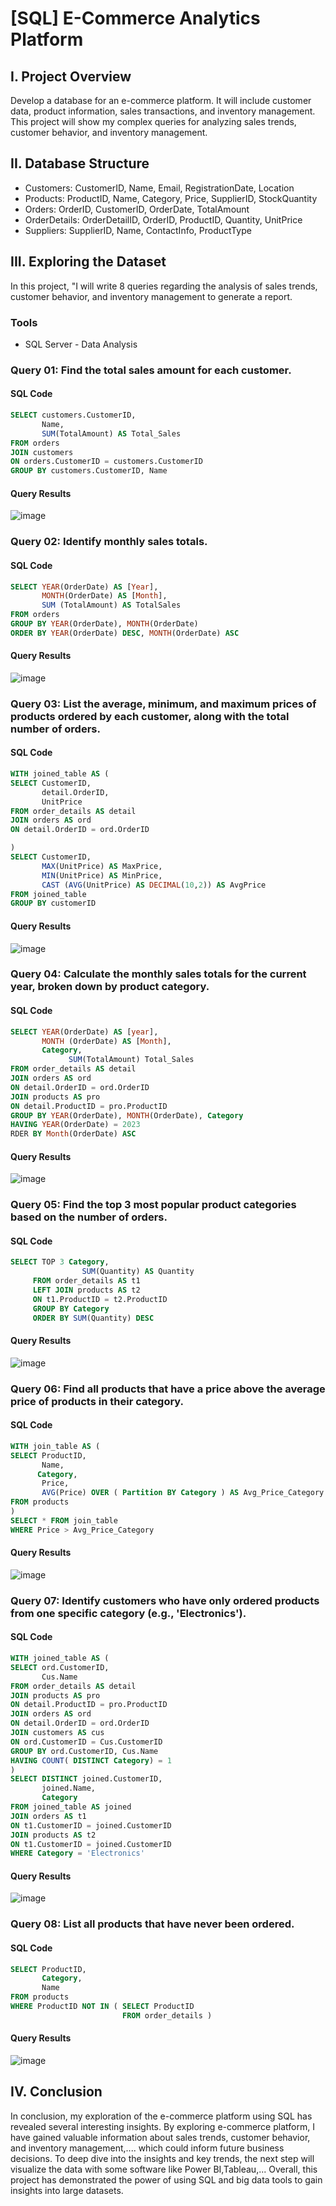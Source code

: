 # [SQL] E-Commerce Analytics Platform

## I. Project Overview
Develop a database for an e-commerce platform. It will include customer data, product information, sales transactions, and inventory management. This project will 
show my complex queries for analyzing sales trends, customer behavior, and inventory management.

## II. Database Structure
- Customers: CustomerID, Name, Email, RegistrationDate, Location
- Products: ProductID, Name, Category, Price, SupplierID, StockQuantity
- Orders: OrderID, CustomerID, OrderDate, TotalAmount
- OrderDetails: OrderDetailID, OrderID, ProductID, Quantity, UnitPrice
- Suppliers: SupplierID, Name, ContactInfo, ProductType

## III. Exploring the Dataset
In this project, "I will write 8 queries regarding the analysis of sales trends, customer behavior, and inventory management to generate a report.
### Tools
- SQL Server - Data Analysis
### Query 01: Find the total sales amount for each customer.
#### SQL Code
```sql
SELECT customers.CustomerID,
       Name,
	   SUM(TotalAmount) AS Total_Sales
FROM orders 
JOIN customers
ON orders.CustomerID = customers.CustomerID
GROUP BY customers.CustomerID, Name
```
#### Query Results
![image](https://github.com/acnibh/E-Commerce-Analytics-Platform/assets/146699917/eb7ff28b-4ce6-4bca-b3cd-34124b01e0a4)

### Query 02: Identify monthly sales totals.
#### SQL Code
```sql
SELECT YEAR(OrderDate) AS [Year],
       MONTH(OrderDate) AS [Month],
	   SUM (TotalAmount) AS TotalSales
FROM orders
GROUP BY YEAR(OrderDate), MONTH(OrderDate)
ORDER BY YEAR(OrderDate) DESC, MONTH(OrderDate) ASC
```
#### Query Results
![image](https://github.com/acnibh/E-Commerce-Analytics-Platform/assets/146699917/b39ce523-429f-418a-9425-c342a954d0f2)

### Query 03: List the average, minimum, and maximum prices of products ordered by each customer, along with the total number of orders.
#### SQL Code
```sql
WITH joined_table AS (
SELECT CustomerID,
       detail.OrderID,
	   UnitPrice
FROM order_details AS detail
JOIN orders AS ord
ON detail.OrderID = ord.OrderID

) 
SELECT CustomerID,
       MAX(UnitPrice) AS MaxPrice,
	   MIN(UnitPrice) AS MinPrice,
	   CAST (AVG(UnitPrice) AS DECIMAL(10,2)) AS AvgPrice
FROM joined_table
GROUP BY customerID
```
#### Query Results
![image](https://github.com/acnibh/E-Commerce-Analytics-Platform/assets/146699917/973aeac3-5ef9-46cc-9643-0a6d05b693d9)

### Query 04: Calculate the monthly sales totals for the current year, broken down by product category.
#### SQL Code
```sql
SELECT YEAR(OrderDate) AS [year],
       MONTH (OrderDate) AS [Month],
       Category,
			 SUM(TotalAmount) Total_Sales
FROM order_details AS detail
JOIN orders AS ord
ON detail.OrderID = ord.OrderID
JOIN products AS pro
ON detail.ProductID = pro.ProductID
GROUP BY YEAR(OrderDate), MONTH(OrderDate), Category
HAVING YEAR(OrderDate) = 2023
RDER BY Month(OrderDate) ASC
```
#### Query Results
![image](https://github.com/acnibh/E-Commerce-Analytics-Platform/assets/146699917/263999d6-b799-455c-a437-f38661eab9c0)

### Query 05: Find the top 3 most popular product categories based on the number of orders.
#### SQL Code
```sql
SELECT TOP 3 Category,
	            SUM(Quantity) AS Quantity
     FROM order_details AS t1
     LEFT JOIN products AS t2
     ON t1.ProductID = t2.ProductID
     GROUP BY Category
	 ORDER BY SUM(Quantity) DESC
```
#### Query Results
![image](https://github.com/acnibh/E-Commerce-Analytics-Platform/assets/146699917/368caaaf-5f79-448a-8d83-37ddadec01e7)

### Query 06: Find all products that have a price above the average price of products in their category.
#### SQL Code
```sql
WITH join_table AS (
SELECT ProductID,
       Name,
	  Category,
	   Price,
	   AVG(Price) OVER ( Partition BY Category ) AS Avg_Price_Category
FROM products
)
SELECT * FROM join_table
WHERE Price > Avg_Price_Category
```
#### Query Results
![image](https://github.com/acnibh/E-Commerce-Analytics-Platform/assets/146699917/7bfba373-74a6-4942-9268-835c57503697)

### Query 07: Identify customers who have only ordered products from one specific category (e.g., 'Electronics').
#### SQL Code
```sql
WITH joined_table AS (
SELECT ord.CustomerID,
       Cus.Name
FROM order_details AS detail
JOIN products AS pro
ON detail.ProductID = pro.ProductID
JOIN orders AS ord
ON detail.OrderID = ord.OrderID
JOIN customers AS cus
ON ord.CustomerID = Cus.CustomerID
GROUP BY ord.CustomerID, Cus.Name
HAVING COUNT( DISTINCT Category) = 1
) 
SELECT DISTINCT joined.CustomerID,
       joined.Name,
	   Category
FROM joined_table AS joined
JOIN orders AS t1
ON t1.CustomerID = joined.CustomerID
JOIN products AS t2
ON t1.CustomerID = joined.CustomerID
WHERE Category = 'Electronics'
```
#### Query Results
![image](https://github.com/acnibh/E-Commerce-Analytics-Platform/assets/146699917/f0daa3b2-9ac4-4c8f-a15d-fdda6d984cec)

### Query 08: List all products that have never been ordered.
#### SQL Code
```sql
SELECT ProductID,
       Category,
       Name
FROM products
WHERE ProductID NOT IN ( SELECT ProductID
                         FROM order_details )
```
#### Query Results
![image](https://github.com/acnibh/E-Commerce-Analytics-Platform/assets/146699917/5dc71bd8-ae2c-48c1-bfc9-907d69e8b7ae)

## IV. Conclusion
In conclusion, my exploration of the e-commerce platform using SQL has revealed several interesting insights.
By exploring  e-commerce platform, I have gained valuable information about sales trends, customer behavior, and inventory management,.... which could inform future business decisions.
To deep dive into the insights and key trends, the next step will visualize the data with some software like Power BI,Tableau,...
Overall, this project has demonstrated the power of using SQL and big data tools to gain insights into large datasets.













